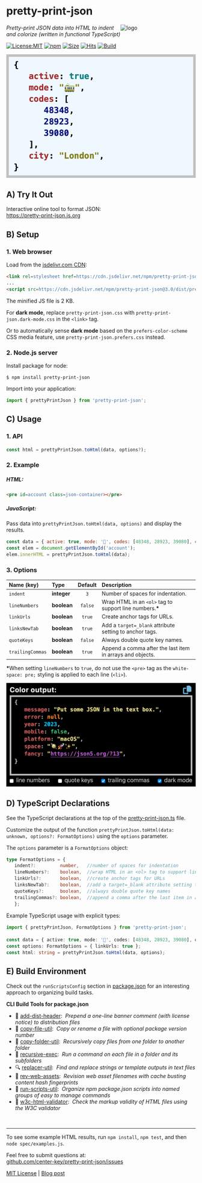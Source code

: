 # pretty-print-json
<img src=https://centerkey.com/graphics/center-key-logo.svg align=right width=200 alt=logo>

_Pretty-print JSON data into HTML to indent and colorize (written in functional TypeScript)_

[![License:MIT](https://img.shields.io/badge/License-MIT-blue.svg)](https://github.com/center-key/pretty-print-json/blob/main/LICENSE.txt)
[![npm](https://img.shields.io/npm/v/pretty-print-json.svg)](https://www.npmjs.com/package/pretty-print-json)
[![Size](https://badgen.net/bundlephobia/minzip/pretty-print-json)](https://bundlephobia.com/package/pretty-print-json)
[![Hits](https://data.jsdelivr.com/v1/package/npm/pretty-print-json/badge?style=rounded)](https://www.jsdelivr.com/package/npm/pretty-print-json)
[![Build](https://github.com/center-key/pretty-print-json/workflows/build/badge.svg)](https://github.com/center-key/pretty-print-json/actions/workflows/run-spec-on-push.yaml)

![Screenshot](docs/screenshot.png)

## A) Try It Out
Interactive online tool to format JSON:<br>
https://pretty-print-json.js.org

## B) Setup
### 1. Web browser
Load from the [jsdelivr.com CDN](https://www.jsdelivr.com/package/npm/pretty-print-json):
```html
<link rel=stylesheet href=https://cdn.jsdelivr.net/npm/pretty-print-json@3.0/dist/css/pretty-print-json.css>
...
<script src=https://cdn.jsdelivr.net/npm/pretty-print-json@3.0/dist/pretty-print-json.min.js></script>
```
The minified JS file is 2 KB.

For **dark mode**, replace `pretty-print-json.css` with `pretty-print-json.dark-mode.css` in
the `<link>` tag.

Or to automatically sense **dark mode** based on the `prefers-color-scheme` CSS media feature, use `pretty-print-json.prefers.css` instead.
### 2. Node.js server
Install package for node:
```shell
$ npm install pretty-print-json
```
Import into your application:
```javascript
import { prettyPrintJson } from 'pretty-print-json';
```

## C) Usage
### 1. API
```javascript
const html = prettyPrintJson.toHtml(data, options?);
```
### 2. Example
##### HTML:
```html
<pre id=account class=json-container></pre>
```
##### JavaScript:
Pass data into `prettyPrintJson.toHtml(data, options)` and display the results.
```javascript
const data = { active: true, mode: '🚃', codes: [48348, 28923, 39080], city: 'London' };
const elem = document.getElementById('account');
elem.innerHTML = prettyPrintJson.toHtml(data);
```
### 3. Options
| Name (key)       | Type        | Default | Description                                                 |
| :--------------- | :---------- | :-----: | :---------------------------------------------------------- |
| `indent`         | **integer** | `3`     | Number of spaces for indentation.                           |
| `lineNumbers`    | **boolean** | `false` | Wrap HTML in an `<ol>` tag to support line numbers.<b>*</b> |
| `linkUrls`       | **boolean** | `true`  | Create anchor tags for URLs.                                |
| `linksNewTab`    | **boolean** | `true`  | Add a `target=_blank` attribute setting to anchor tags.     |
| `quoteKeys`      | **boolean** | `false` | Always double quote key names.                              |
| `trailingCommas` | **boolean** | `true`  | Append a comma after the last item in arrays and objects.   |

<b>*</b>When setting `lineNumbers` to `true`, do not use the `<pre>` tag as the `white-space: pre;`
styling is applied to each line (`<li>`).

![Screenshot](docs/screenshot-dark.png)

## D) TypeScript Declarations
See the TypeScript declarations at the top of the
[pretty-print-json.ts](dist/pretty-print-json.ts) file.

Customize the output of the function `prettyPrintJson.toHtml(data: unknown, options?: FormatOptions)`
using the `options` parameter.

The `options` parameter is a `FormatOptions` object:
```typescript
type FormatOptions = {
   indent?:         number,   //number of spaces for indentation
   lineNumbers?:    boolean,  //wrap HTML in an <ol> tag to support line numbers
   linkUrls?:       boolean,  //create anchor tags for URLs
   linksNewTab?:    boolean,  //add a target=_blank attribute setting to anchor tags
   quoteKeys?:      boolean,  //always double quote key names
   trailingCommas?: boolean,  //append a comma after the last item in arrays and objects
   };
```

Example TypeScript usage with explicit types:
```typescript
import { prettyPrintJson, FormatOptions } from 'pretty-print-json';

const data = { active: true, mode: '🚃', codes: [48348, 28923, 39080], city: 'London' };
const options: FormatOptions = { linkUrls: true };
const html: string = prettyPrintJson.toHtml(data, options);
```

## E) Build Environment
Check out the `runScriptsConfig` section in [package.json](package.json) for an
interesting approach to organizing build tasks.

**CLI Build Tools for package.json**
   - 🎋 [add-dist-header](https://github.com/center-key/add-dist-header):&nbsp; _Prepend a one-line banner comment (with license notice) to distribution files_
   - 📄 [copy-file-util](https://github.com/center-key/copy-file-util):&nbsp; _Copy or rename a file with optional package version number_
   - 📂 [copy-folder-util](https://github.com/center-key/copy-folder-util):&nbsp; _Recursively copy files from one folder to another folder_
   - 🪺 [recursive-exec](https://github.com/center-key/recursive-exec):&nbsp; _Run a command on each file in a folder and its subfolders_
   - 🔍 [replacer-util](https://github.com/center-key/replacer-util):&nbsp; _Find and replace strings or template outputs in text files_
   - 🔢 [rev-web-assets](https://github.com/center-key/rev-web-assets):&nbsp; _Revision web asset filenames with cache busting content hash fingerprints_
   - 🚆 [run-scripts-util](https://github.com/center-key/run-scripts-util):&nbsp; _Organize npm package.json scripts into named groups of easy to manage commands_
   - 🚦 [w3c-html-validator](https://github.com/center-key/w3c-html-validator):&nbsp; _Check the markup validity of HTML files using the W3C validator_

<br>

---
To see some example HTML results, run `npm install`, `npm test`, and then `node spec/examples.js`.

Feel free to submit questions at:<br>
[github.com/center-key/pretty-print-json/issues](https://github.com/center-key/pretty-print-json/issues)

[MIT License](LICENSE.txt) |
[Blog post](https://blog.centerkey.com/2013/05/javascript-colorized-pretty-print-json.html)
